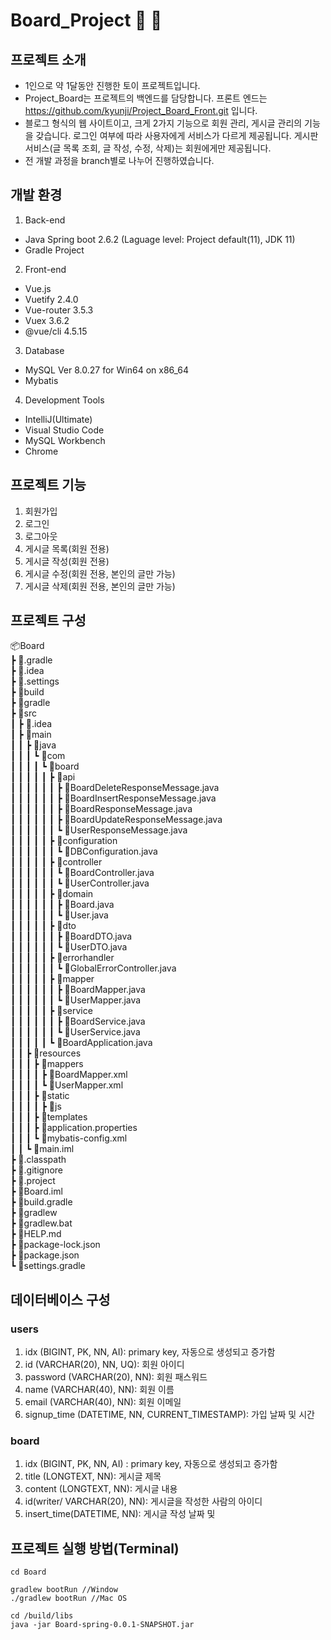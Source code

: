 # Board_Project :orange_book: :green_book:

## 프로젝트 소개
- 1인으로 약 1달동안 진행한 토이 프로젝트입니다.
- Project_Board는 프로젝트의 백엔드를 담당합니다. 프론트 엔드는 https://github.com/kyunji/Project_Board_Front.git 입니다.
- 블로그 형식의 웹 사이트이고, 크게 2가지 기능으로 회원 관리, 게시글 관리의 기능을 갖습니다. 로그인 여부에 따라 사용자에게 서비스가 다르게 제공됩니다. 게시판 서비스(글 목록 조회, 글 작성, 수정, 삭제)는 회원에게만 제공됩니다. 
- 전 개발 과정을 branch별로 나누어 진행하였습니다.

## 개발 환경
1. Back-end
- Java Spring boot 2.6.2 (Laguage level: Project default(11), JDK 11) 
- Gradle Project 

2. Front-end
- Vue.js 
- Vuetify 2.4.0
- Vue-router 3.5.3
- Vuex 3.6.2
- @vue/cli 4.5.15 

3. Database
- MySQL Ver 8.0.27 for Win64 on x86_64
- Mybatis 

4. Development Tools
- IntelliJ(Ultimate) 
- Visual Studio Code 
- MySQL Workbench 
- Chrome


## 프로젝트 기능
1. 회원가입
2. 로그인
3. 로그아웃
4. 게시글 목록(회원 전용)
5. 게시글 작성(회원 전용)
6. 게시글 수정(회원 전용, 본인의 글만 가능)
7. 게시글 삭제(회원 전용, 본인의 글만 가능)

## 프로젝트 구성
📦Board <br />
 ┣ 📂.gradle <br />
 ┣ 📂.idea <br />
 ┣ 📂.settings <br />
 ┣ 📂build <br />
 ┣ 📂gradle <br />
 ┣ 📂src <br />
 ┃ ┣ 📂.idea <br />
 ┃ ┣ 📂main <br />
 ┃ ┃ ┣ 📂java <br />
 ┃ ┃ ┃ ┗ 📂com <br />
 ┃ ┃ ┃ ┃ ┗ 📂board <br />
 ┃ ┃ ┃ ┃ ┃ ┣ 📂api <br />
 ┃ ┃ ┃ ┃ ┃ ┃ ┣ 📜BoardDeleteResponseMessage.java <br />
 ┃ ┃ ┃ ┃ ┃ ┃ ┣ 📜BoardInsertResponseMessage.java <br />
 ┃ ┃ ┃ ┃ ┃ ┃ ┣ 📜BoardResponseMessage.java <br />
 ┃ ┃ ┃ ┃ ┃ ┃ ┣ 📜BoardUpdateResponseMessage.java <br />
 ┃ ┃ ┃ ┃ ┃ ┃ ┗ 📜UserResponseMessage.java <br />
 ┃ ┃ ┃ ┃ ┃ ┣ 📂configuration <br />
 ┃ ┃ ┃ ┃ ┃ ┃ ┗ 📜DBConfiguration.java  <br />
 ┃ ┃ ┃ ┃ ┃ ┣ 📂controller <br />
 ┃ ┃ ┃ ┃ ┃ ┃ ┗ 📜BoardController.java <br />
 ┃ ┃ ┃ ┃ ┃ ┃ ┗ 📜UserController.java <br />
 ┃ ┃ ┃ ┃ ┃ ┣ 📂domain <br />
 ┃ ┃ ┃ ┃ ┃ ┃ ┣ 📜Board.java <br />
 ┃ ┃ ┃ ┃ ┃ ┃ ┗ 📜User.java <br />
 ┃ ┃ ┃ ┃ ┃ ┣ 📂dto <br />
 ┃ ┃ ┃ ┃ ┃ ┃ ┣ 📜BoardDTO.java <br />
 ┃ ┃ ┃ ┃ ┃ ┃ ┗ 📜UserDTO.java <br />
 ┃ ┃ ┃ ┃ ┃ ┣ 📂errorhandler <br />
 ┃ ┃ ┃ ┃ ┃ ┃ ┗ 📜GlobalErrorController.java <br />
 ┃ ┃ ┃ ┃ ┃ ┣ 📂mapper <br />
 ┃ ┃ ┃ ┃ ┃ ┃ ┣ 📜BoardMapper.java <br />
 ┃ ┃ ┃ ┃ ┃ ┃ ┗ 📜UserMapper.java <br />
 ┃ ┃ ┃ ┃ ┃ ┣ 📂service <br />
 ┃ ┃ ┃ ┃ ┃ ┃ ┣ 📜BoardService.java <br />
 ┃ ┃ ┃ ┃ ┃ ┃ ┗ 📜UserService.java <br />
 ┃ ┃ ┃ ┃ ┃ ┗ 📜BoardApplication.java <br />
 ┃ ┃ ┣ 📂resources <br />
 ┃ ┃ ┃ ┣ 📂mappers <br />
 ┃ ┃ ┃ ┃ ┣ 📜BoardMapper.xml <br />
 ┃ ┃ ┃ ┃ ┗ 📜UserMapper.xml <br />
 ┃ ┃ ┃ ┣ 📂static <br />
 ┃ ┃ ┃ ┃ ┣ 📂js <br />
 ┃ ┃ ┃ ┣ 📂templates <br />
 ┃ ┃ ┃ ┣ 📜application.properties <br />
 ┃ ┃ ┃ ┗ 📜mybatis-config.xml <br />
 ┃ ┃ ┗ 📜main.iml <br />
 ┣ 📜.classpath <br />
 ┣ 📜.gitignore <br />
 ┣ 📜.project <br />
 ┣ 📜Board.iml <br />
 ┣ 📜build.gradle <br />
 ┣ 📜gradlew <br />
 ┣ 📜gradlew.bat <br />
 ┣ 📜HELP.md <br />
 ┣ 📜package-lock.json <br />
 ┣ 📜package.json <br />
 ┗ 📜settings.gradle <br />
 
## 데이터베이스 구성
### users
1. idx (BIGINT, PK, NN, AI): primary key, 자동으로 생성되고 증가함
2. id (VARCHAR(20), NN, UQ): 회원 아이디
3. password (VARCHAR(20), NN): 회원 패스워드
4. name (VARCHAR(40), NN): 회원 이름
5. email (VARCHAR(40), NN): 회원 이메일
6. signup_time (DATETIME, NN, CURRENT_TIMESTAMP): 가입 날짜 및 시간

### board
1. idx (BIGINT, PK, NN, AI) : primary key, 자동으로 생성되고 증가함
2. title (LONGTEXT, NN): 게시글 제목
3. content (LONGTEXT, NN): 게시글 내용
4. id(writer/ VARCHAR(20), NN): 게시글을 작성한 사람의 아이디
5. insert_time(DATETIME, NN): 게시글 작성 날짜 및 

## 프로젝트 실행 방법(Terminal)
```
cd Board

gradlew bootRun //Window
./gradlew bootRun //Mac OS

cd /build/libs
java -jar Board-spring-0.0.1-SNAPSHOT.jar
```
